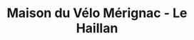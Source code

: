 ---
title: "Maison du Vélo Mérignac - Le Haillan"
url: /merignac/maison-du-velo-merignac-le-haillan/
shop: shop
---